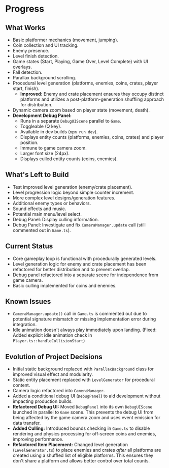 # Progress

## What Works

- Basic platformer mechanics (movement, jumping).
- Coin collection and UI tracking.
- Enemy presence.
- Level finish detection.
- Game states (Start, Playing, Game Over, Level Complete) with UI overlays.
- Fall detection.
- Parallax background scrolling.
- Procedural level generation (platforms, enemies, coins, crates, player start, finish).
  - **Improved:** Enemy and crate placement ensures they occupy distinct platforms and utilizes a post-platform-generation shuffling approach for distribution.
- Dynamic camera zoom based on player state (movement, death).
- **Development Debug Panel:**
  - Runs in a separate `DebugUIScene` parallel to `Game`.
  - Toggleable (Q key).
  - Available in dev builds (`npm run dev`).
  - Displays entity counts (platforms, enemies, coins, crates) and player position.
  - Immune to game camera zoom.
  - Larger font size (24px).
  - Displays culled entity counts (coins, enemies).

## What's Left to Build

- Test improved level generation (enemy/crate placement).
- Level progression logic beyond simple counter increment.
- More complex level designs/generation features.
- Additional enemy types or behaviors.
- Sound effects and music.
- Potential main menu/level select.
- Debug Panel: Display culling information.
- Debug Panel: Investigate and fix `CameraManager.update` call (still commented out in `Game.ts`).

## Current Status

- Core gameplay loop is functional with procedurally generated levels.
- Level generation logic for enemy and crate placement has been refactored for better distribution and to prevent overlap.
- Debug panel refactored into a separate scene for independence from game camera.
- Basic culling implemented for coins and enemies.

## Known Issues

- `CameraManager.update()` call in `Game.ts` is commented out due to potential signature mismatch or missing implementation error during integration.
- Idle animation doesn't always play immediately upon landing. (Fixed: Added explicit idle animation check in `Player.ts::handleCollisionStart`)

## Evolution of Project Decisions

- Initial static background replaced with `ParallaxBackground` class for improved visual effect and modularity.
- Static entity placement replaced with `LevelGenerator` for procedural content.
- Camera logic refactored into `CameraManager`.
- Added a conditional debug UI (`DebugPanel`) to aid development without impacting production builds.
- **Refactored Debug UI:** Moved `DebugPanel` into its own `DebugUIScene` launched in parallel to `Game` scene. This prevents the debug UI from being affected by the game camera zoom and uses event emission for data transfer.
- **Added Culling:** Introduced bounds checking in `Game.ts` to disable rendering and physics processing for off-screen coins and enemies, improving performance.
- **Refactored Item Placement:** Changed level generation (`LevelGenerator.ts`) to place enemies and crates _after_ all platforms are created using a shuffled list of eligible platforms. This ensures they don't share a platform and allows better control over total counts.
